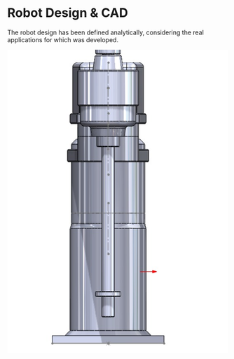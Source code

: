 # Robot Design & CAD
The robot design has been defined analytically, considering the real applications for which was developed.
<p align="center">
  <img src="../Assets/side.jpeg" width:"50%" height:"50%"/>
</p>
